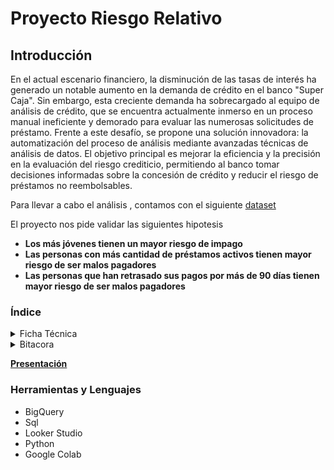 # Proyecto Riesgo Relativo

## Introducción
En el actual escenario financiero, la disminución de las tasas de interés ha generado un notable aumento en la demanda de crédito en el banco "Super Caja". Sin embargo, esta creciente demanda ha sobrecargado al equipo de análisis de crédito, que se encuentra actualmente inmerso en un proceso manual ineficiente y demorado para evaluar las numerosas solicitudes de préstamo. Frente a este desafío, se propone una solución innovadora: la automatización del proceso de análisis mediante avanzadas técnicas de análisis de datos. El objetivo principal es mejorar la eficiencia y la precisión en la evaluación del riesgo crediticio, permitiendo al banco tomar decisiones informadas sobre la concesión de crédito y reducir el riesgo de préstamos no reembolsables.

Para llevar a cabo el análisis , contamos con el siguiente [dataset](https://github.com/Maria-Data-Analyst/riesgo_relativo/tree/Consultas-Query/Dataset) 

El proyecto nos pide validar las siguientes hipotesis  
* **Los más jóvenes tienen un mayor riesgo de impago**  
* **Las personas con más cantidad de préstamos activos tienen mayor riesgo de ser malos pagadores**
* **Las personas que han retrasado sus pagos por más de 90 días tienen mayor riesgo de ser malos pagadores**


### Índice

<details>
  <summary>Ficha Técnica</summary>
    Toma de decisiones y conclusiones
  
  1. [**Procesamiento y Preparación de la Base de Datos**](https://github.com/Maria-Data-Analyst/riesgo_relativo/blob/Consultas-Query/Ficha_tecnica/procesamiento.md)
     
  2. [**Análisis Exploratorio de Datos**](https://github.com/Maria-Data-Analyst/riesgo_relativo/blob/Consultas-Query/Ficha_tecnica/AED.md)
     
  3.  [**Técnica de análisis**](https://github.com/Maria-Data-Analyst/riesgo_relativo/blob/Consultas-Query/Ficha_tecnica/tecnica_analisis.md)



     
</details>



 <details>
  <summary>Bitacora</summary>
     Código y visualización
   
  1. [**Procesamiento y Preparación de la Base de Datos**](https://github.com/Maria-Data-Analyst/riesgo_relativo/blob/Consultas-Query/Bitacora/procesamiento.md)
     - Limpieza de datos.
     - Transformación y estructuración de la información.
     
  2. [**Análisis Exploratorio de Datos**](https://github.com/Maria-Data-Analyst/riesgo_relativo/blob/Consultas-Query/Bitacora/AED.md)
     - Exploración de tendencias y patrones.
     - Identificación de variables relevantes.
       
  3. [**Aplicación de Técnicas de Análisis**](https://github.com/Maria-Data-Analyst/riesgo_relativo/blob/Consultas-Query/Bitacora/tecnica_analisis.md)
     - Riesgo relativo
     - Hito2. Score crediticio
     - Hito3. Regresión logística
     
</details>

[**Presentación**](https://docs.google.com/presentation/d/1cDMneL7eKBrhgwDIdBpOPCKwlxaE3G1_UiqOo-2WpOc/edit?usp=sharing)


### Herramientas y Lenguajes 
- BigQuery
- Sql
- Looker Studio
- Python
- Google Colab



